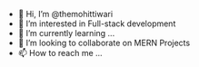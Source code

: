 - 👋 Hi, I’m @themohittiwari
- 👀 I’m interested in Full-stack development
- 🌱 I’m currently learning ...
- 💞️ I’m looking to collaborate on MERN Projects
- 📫 How to reach me ...

<!---
themohittiwari/themohittiwari is a ✨ special ✨ repository because its `README.md` (this file) appears on your GitHub profile.
You can click the Preview link to take a look at your changes.
--->

